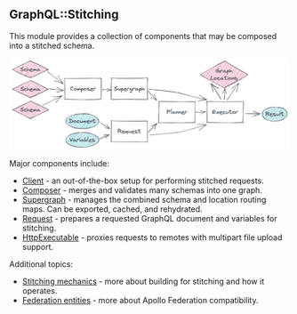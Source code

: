 ## GraphQL::Stitching

This module provides a collection of components that may be composed into a stitched schema.

![Library flow](./images/library.png)

Major components include:

- [Client](./client.md) - an out-of-the-box setup for performing stitched requests.
- [Composer](./composer.md) - merges and validates many schemas into one graph.
- [Supergraph](./supergraph.md) - manages the combined schema and location routing maps. Can be exported, cached, and rehydrated.
- [Request](./request.md) - prepares a requested GraphQL document and variables for stitching.
- [HttpExecutable](./http_executable.md) - proxies requests to remotes with multipart file upload support.

Additional topics:

- [Stitching mechanics](./mechanics.md) - more about building for stitching and how it operates.
- [Federation entities](./federation_entities.md) - more about Apollo Federation compatibility.
